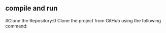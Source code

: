 ## compile and run
#Clone the Repository:0 Clone the project from GitHub using the following command:
